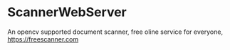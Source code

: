 # ScannerWebServer
An opencv supported document scanner, free oline service for everyone, https://freescanner.com
